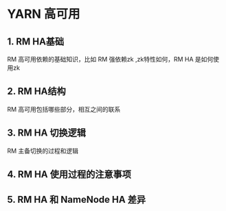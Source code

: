 # YARN 高可用

## 1. RM HA基础

RM 高可用依赖的基础知识，比如 RM 强依赖zk ,zk特性如何，RM HA 是如何使用zk

## 2. RM HA结构

RM 高可用包括哪些部分，相互之间的联系

## 3. RM HA 切换逻辑

RM 主备切换的过程和逻辑

## 4. RM HA 使用过程的注意事项

## 5. RM HA 和 NameNode HA 差异

